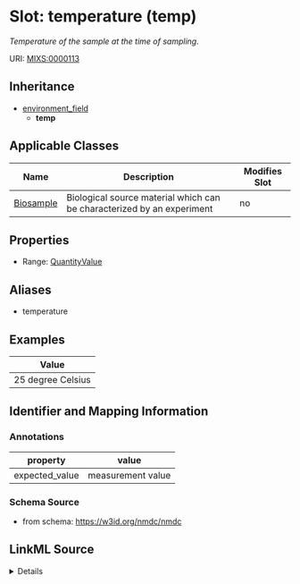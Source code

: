 # Slot: temperature (temp)


_Temperature of the sample at the time of sampling._



URI: [MIXS:0000113](https://w3id.org/mixs/0000113)




## Inheritance

* [environment_field](environment_field.md)
    * **temp**





## Applicable Classes

| Name | Description | Modifies Slot |
| --- | --- | --- |
[Biosample](Biosample.md) | Biological source material which can be characterized by an experiment |  no  |







## Properties

* Range: [QuantityValue](QuantityValue.md)



## Aliases


* temperature




## Examples

| Value |
| --- |
| 25 degree Celsius |

## Identifier and Mapping Information





### Annotations

| property | value |
| --- | --- |
| expected_value | measurement value || preferred_unit | degree Celsius |



### Schema Source


* from schema: https://w3id.org/nmdc/nmdc




## LinkML Source

<details>
```yaml
name: temp
annotations:
  expected_value:
    tag: expected_value
    value: measurement value
  preferred_unit:
    tag: preferred_unit
    value: degree Celsius
description: Temperature of the sample at the time of sampling.
title: temperature
examples:
- value: 25 degree Celsius
from_schema: https://w3id.org/nmdc/nmdc
aliases:
- temperature
rank: 1000
is_a: environment field
slot_uri: MIXS:0000113
multivalued: false
alias: temp
domain_of:
- Biosample
range: QuantityValue

```
</details>